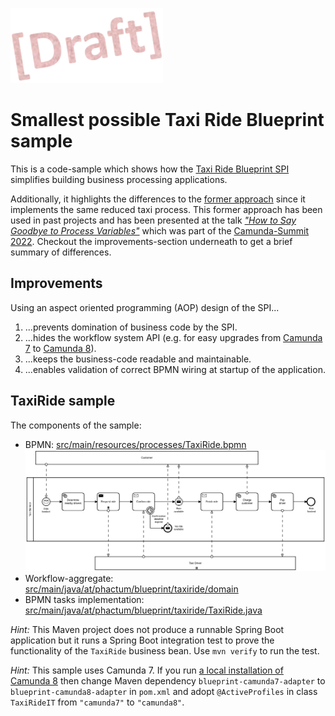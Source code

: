 ![Draft](./draft.png)

# Smallest possible Taxi Ride Blueprint sample

This is a code-sample which shows how the [Taxi Ride Blueprint SPI](https://github.com/phactum/taxiride-blueprint) simplifies building business processing applications.

Additionally, it highlights the differences to the [former approach](https://github.com/phactum-at/variable-less) since it implements the same reduced taxi process. This former approach has been used in past projects and has been presented at the talk *["How to Say Goodbye to Process Variables"](https://page.camunda.com/ccs2022-goodbyetoprocessvariables)* which was part of the [Camunda-Summit 2022](https://summit.camunda.com/expert-sessions/). Checkout the improvements-section underneath to get a brief summary of differences.

## Improvements

Using an aspect oriented programming (AOP) design of the SPI...

1. ...prevents domination of business code by the SPI.
1. ...hides the workflow system API (e.g. for easy upgrades from [Camunda 7](https://docs.camunda.org) to [Camunda 8](https://docs.camunda.io)).
1. ...keeps the business-code readable and maintainable.
1. ...enables validation of correct BPMN wiring at startup of the application.

## TaxiRide sample

The components of the sample:

* BPMN:
  [src/main/resources/processes/TaxiRide.bpmn](./src/main/resources/processes/TaxiRide.bpmn)
  ![taxi ride](./TaxiRide.png)
* Workflow-aggregate:
  [src/main/java/at/phactum/blueprint/taxiride/domain](./src/main/java/at/phactum/blueprint/taxiride/domain)
* BPMN tasks implementation:
  [src/main/java/at/phactum/blueprint/taxiride/TaxiRide.java](./src/main/java/at/phactum/blueprint/taxiride/TaxiRide.java)

*Hint:* This Maven project does not produce a runnable Spring Boot application but it runs a Spring Boot integration test to prove the functionality of the `TaxiRide` business bean. Use `mvn verify` to run the test.

*Hint:* This sample uses Camunda 7. If you run [a local installation of Camunda 8](https://docs.camunda.io/docs/self-managed/platform-deployment/docker/#docker-compose) then change Maven dependency `blueprint-camunda7-adapter` to `blueprint-camunda8-adapter` in `pom.xml` and adopt `@ActiveProfiles` in class `TaxiRideIT` from `"camunda7"` to `"camunda8"`.
